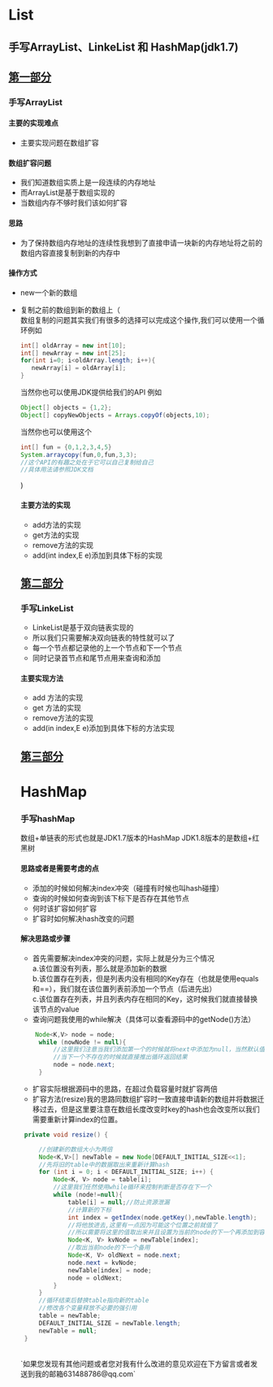 List
============
手写ArrayList、LinkeList 和 HashMap(jdk1.7)
----------------------------------
[第一部分](https://github.com/JialongWen/List/tree/master/src/com/wjl/list/arraylist)
-----------
### 手写ArrayList
#### 主要的实现难点<br>
* 主要实现问题在数组扩容
#### 数组扩容问题
* 我们知道数组实质上是一段连续的内存地址
* 而ArrayList是基于数组实现的
* 当数组内存不够时我们该如何扩容
#### 思路
* 为了保持数组内存地址的连续性我想到了直接申请一块新的内存地址将之前的数组内容直接复制到新的内存中
#### 操作方式
* new一个新的数组
* 复制之前的数组到新的数组上（<br>
   数组复制的问题其实我们有很多的选择可以完成这个操作,我们可以使用一个循环例如
   ```Java
   int[] oldArray = new int[10];
   int[] newArray = new int[25];
   for(int i=0; i<oldArray.length; i++){
      newArray[i] = oldArray[i];
   }
   ```
   当然你也可以使用JDK提供给我们的API 例如
   ```Java
   Object[] objects = {1,2};
   Object[] copyNewObjects = Arrays.copyOf(objects,10);
   ```
   当然你也可以使用这个
   ```Java
   int[] fun = {0,1,2,3,4,5}
   System.arraycopy(fun,0,fun,3,3);
   //这个API的有趣之处在于它可以自己复制给自己
   //具体用法请参照JDK文档
   ```
   )
   #### 主要方法的实现
   * add方法的实现
   * get方法的实现
   * remove方法的实现
   * add(int index,E e)添加到具体下标的实现
   
   [第二部分](https://github.com/JialongWen/List/tree/master/src/com/wjl/list/linkelist)
   ---------
   ### 手写LinkeList
   * LinkeList是基于双向链表实现的
   * 所以我们只需要解决双向链表的特性就可以了
   * 每一个节点都记录他的上一个节点和下一个节点
   * 同时记录首节点和尾节点用来查询和添加
   #### 主要实现方法
   * add 方法的实现
   * get 方法的实现
   * remove方法的实现
   * add(in index,E e)添加到具体下标的方法实现
   
   [第三部分](https://github.com/JialongWen/Map)
   --------
   HashMap
   ========
   ### 手写hashMap
   数组+单链表的形式也就是JDK1.7版本的HashMap JDK1.8版本的是数组+红黑树
   #### 思路或者是需要考虑的点
   * 添加的时候如何解决index冲突（碰撞有时候也叫hash碰撞）
   * 查询的时候如何查询到该下标下是否存在其他节点
   * 何时该扩容如何扩容
   * 扩容时如何解决hash改变的问题
   #### 解决思路或步骤
   * 首先需要解决index冲突的问题，实际上就是分为三个情况<br>
      a.该位置没有列表，那么就是添加新的数据<br>
      b.该位置存在列表，但是列表内没有相同的Key存在（也就是使用equals和==），我们就在该位置列表前添加一个节点（后进先出）<br>
      c.该位置存在列表，并且列表内存在相同的Key，这时候我们就直接替换该节点的value<br>
   * 查询问题我使用的while解决（具体可以查看源码中的getNode()方法）
   ```Java
       Node<K,V> node = node;
        while (nowNode != null){
            //这里我们注意当我们添加第一个的时候就将next中添加为null，当然默认值应该就是null
            //当下一个不存在的时候就直接推出循环返回结果
            node = node.next;
        }
   ```
   * 扩容实际根据源码中的思路，在超过负载容量时就扩容两倍
   * 扩容方法(resize)我的思路同数组扩容时一致直接申请新的数组并将数据迁移过去，但是这里要注意在数组长度改变时key的hash也会改变所以我们需要重新计算index的位置。
   ```Java
    private void resize() {

        //创建新的数组大小为两倍
        Node<K,V>[] newTable = new Node[DEFAULT_INITIAL_SIZE<<1];
        //先将旧的table中的数据取出来重新计算hash
        for (int i = 0; i < DEFAULT_INITIAL_SIZE; i++) {
            Node<K, V> node = table[i];
            //这里我们任然使用while循环来控制判断是否存在下一个
            while (node!=null){
                table[i] = null;//防止资源泄漏
                //计算新的下标
                int index = getIndex(node.getKey(),newTable.length);
                //将他放进去,这里有一点因为可能这个位置之前就值了
                //所以需要将这里的值取出来并且设置为当前的node的下一个再添加到容器中
                Node<K, V> kvNode = newTable[index];
                //取出当前node的下一个备用
                Node<K, V> oldNext = node.next;
                node.next = kvNode;
                newTable[index] = node;
                node = oldNext;
            }
        }
        //循环结束后替换table指向新的table
        //修改各个变量释放不必要的强引用
        table = newTable;
        DEFAULT_INITIAL_SIZE = newTable.length;
        newTable = null;
    }
   ```
   <br>
    `如果您发现有其他问题或者您对我有什么改进的意见欢迎在下方留言或者发送到我的邮箱631488786@qq.com`

